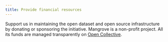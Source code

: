 ```yaml
---
title: Provide financial resources
---
```


Support us in maintaining the open dataset and open source infrastructure 
by donating or sponsoring the initiative. 
Mangrove is a non-profit project. All its funds are managed transparently 
on [Open Collective](https://opencollective.com/mangrove).
